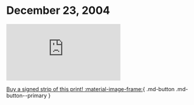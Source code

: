 # December 23, 2004

![](https://www.achewood.com/comic.php?date=12232004)

[Buy a signed strip of this print! :material-image-frame:](https://achewood-holiday-pop-up.myshopify.com/products/strip#12232004){ .md-button .md-button--primary }
